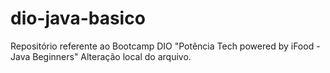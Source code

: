 # dio-java-basico
Repositório referente ao Bootcamp DIO "Potência Tech powered by iFood - Java Beginners"
Alteração local do arquivo.
